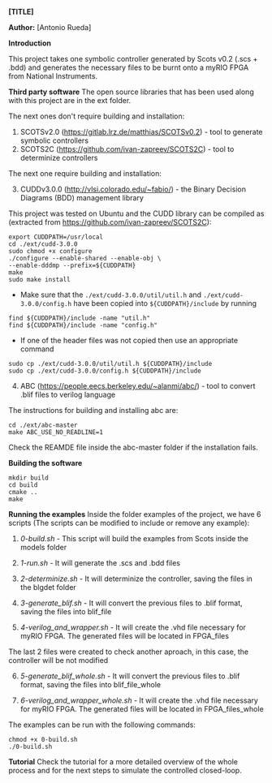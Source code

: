**[TITLE]**

**Author:** [Antonio Rueda]

**Introduction**

This project takes one symbolic controller generated by Scots v0.2 (.scs + .bdd) and generates the necessary files to be burnt onto a myRIO FPGA from National Instruments.

**Third party software**
The open source libraries that has been used along with this project are in the ext folder.

The next ones don't require building and installation:

1. SCOTSv2.0 (https://gitlab.lrz.de/matthias/SCOTSv0.2) - tool to generate symbolic controllers
2. SCOTS2C (https://github.com/ivan-zapreev/SCOTS2C) - tool to determinize controllers


The next one require building and installation:

3. CUDDv3.0.0 (http://vlsi.colorado.edu/~fabio/) - the Binary Decision Diagrams (BDD) management library

This project was tested on Ubuntu and the CUDD library can be compiled as (extracted from https://github.com/ivan-zapreev/SCOTS2C):

```
export CUDDPATH=/usr/local
cd ./ext/cudd-3.0.0
sudo chmod +x configure
./configure --enable-shared --enable-obj \
--enable-dddmp --prefix=${CUDDPATH}
make
sudo make install
```

-  Make sure that the `./ext/cudd-3.0.0/util/util.h` and `./ext/cudd-3.0.0/config.h` have been copied into `${CUDDPATH}/include` by running

```
find ${CUDDPATH}/include -name "util.h"
find ${CUDDPATH}/include -name "config.h"
```

-  If one of the header files was not copied then use an appropriate command

```
sudo cp ./ext/cudd-3.0.0/util/util.h ${CUDDPATH}/include
sudo cp ./ext/cudd-3.0.0/config.h ${CUDDPATH}/include
```

4. ABC (https://people.eecs.berkeley.edu/~alanmi/abc/) - tool to convert .blif files to verilog language

The instructions for building and installing abc are:

```
cd ./ext/abc-master
make ABC_USE_NO_READLINE=1
```
Check the REAMDE file inside the abc-master folder if the installation fails.

**Building the software**

```
mkdir build
cd build
cmake ..
make
```

**Running the examples**
Inside the folder examples of the project, we have 6 scripts (The scripts can be modified to include or remove any example):

1. *0-build.sh* - This script will build the examples from Scots inside the models folder

2. *1-run.sh* - It will generate the .scs and .bdd files

3. *2-determinize.sh* - It will determinize the controller, saving the files in the blgdet folder

4. *3-generate_blif.sh* - It will convert the previous files to .blif format, saving the files into blif_file

5. *4-verilog_and_wrapper.sh* - It will create the .vhd file necessary for myRIO FPGA. The generated files will be located in FPGA_files

The last 2 files were created to check another aproach, in this case, the controller will be not modified

6. *5-generate_blif_whole.sh* - It will convert the previous files to .blif format, saving the files into blif_file_whole

7. *6-verilog_and_wrapper_whole.sh* - It will create the .vhd file necessary for myRIO FPGA. The generated files will be located in FPGA_files_whole

The examples can be run with the following commands:
```
chmod +x 0-build.sh 
./0-build.sh
```

**Tutorial**
Check the tutorial for a more detailed overview of the whole process and for the next steps to simulate the controlled closed-loop.
